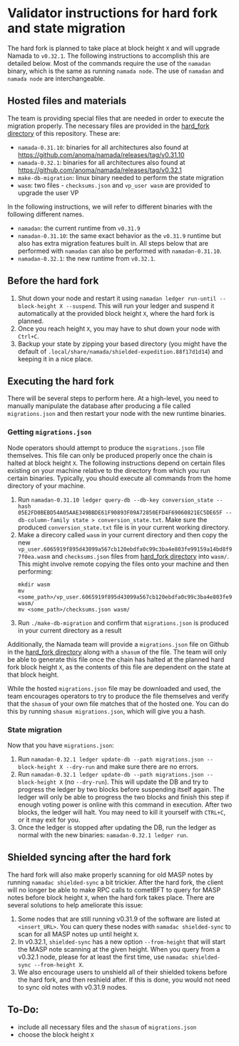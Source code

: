 # Validator instructions for hard fork and state migration

The hard fork is planned to take place at block height `X` and will upgrade Namada to `v0.32.1`. The following instructions to accomplish this are detailed below. Most of the commands require the use of the `namadan` binary, which is the same as running `namada node`. The use of `namadan` and `namada node` are interchangeable.

## Hosted files and materials

The team is providing special files that are needed in order to execute the migration properly. The necessary files are provided in the [hard_fork directory](hard_fork/) of this repository. These are:

- `namada-0.31.10`: binaries for all architectures also found at https://github.com/anoma/namada/releases/tag/v0.31.10
- `namada-0.32.1`: binaries for all architectures also found at https://github.com/anoma/namada/releases/tag/v0.32.1
- `make-db-migration`: linux binary needed to perform the state migration
- `wasm`: two files - `checksums.json` and `vp_user wasm` are provideď to upgrade the user VP

In the following instructions, we will refer to different binaries with the following different names.

- `namadan`: the current runtime from `v0.31.9`
- `namadan-0.31.10`: the same exact behavior as the `v0.31.9` runtime but also has extra migration features built in. All steps below that are performed with `namadan` can also be performed with `namadan-0.31.10`.
- `namadan-0.32.1`: the new runtime from `v0.32.1`.

## Before the hard fork

1. Shut down your node and restart it using `namadan ledger run-until --block-height X --suspend`. This will run your ledger and suspend it automatically at the provided block height `X`, where the hard fork is planned.
2. Once you reach height `X`, you may have to shut down your node with `Ctrl+C`.
3. Backup your state by zipping your based directory (you might have the default of `.local/share/namada/shielded-expedition.88f17d1d14`) and keeping it in a nice place.

## Executing the hard fork

There will be several steps to perform here. At a high-level, you need to manually manipulate the database after producing a file called `migrations.json` and then restart your node with the new runtime binaries.

### Getting `migrations.json`

Node operators should attempt to produce the `migrations.json` file themselves. This file can only be produced properly once the chain is halted at block height `X`. The following instructions depend on certain files existing on your machine relative to the directory from which you run certain binaries. Typically, you should execute all commands from the home directory of your machine.

1. Run `namadan-0.31.10 ledger query-db --db-key conversion_state --hash 05E2FD0BEBD54A05AAE349BBDE61F90893F09A72850EFD4F69060821EC5DE65F --db-column-family state > conversion_state.txt`. Make sure the produced `conversion_state.txt` file is in your current working directory.
2. Make a direcory called `wasm` in your current directory and then copy the new `vp_user.6065919f895d43099a567cb120ebdfa0c99c3ba4e803fe99159a14bd8f97f0ea.wasm` and `checksums.json` files from [hard_fork directory](hard_fork/) into `wasm/`. This might involve remote copying the files onto your machine and then performing:
    ```
    mkdir wasm
    mv <some_path>/vp_user.6065919f895d43099a567cb120ebdfa0c99c3ba4e803fe99159a14bd8f97f0ea.wasm wasm/
    mv <some_path>/checksums.json wasm/
    ```
3. Run `./make-db-migration` and confirm that `migrations.json` is produced in your current directory as a result

Additionally, the Namada team will provide a `migrations.json` file on Github in the [hard_fork directory](hard_fork/) along with a `shasum` of the file. The team will only be able to generate this file once the chain has halted at the planned hard fork block height `X`, as the contents of this file are dependent on the state at that block height.

While the hosted `migrations.json` file may be downloaded and used, the team encourages operators to try to produce the file themselves and verify that the `shasum` of your own file matches that of the hosted one. You can do this by running `shasum migrations.json`, which will give you a hash.

### State migration

Now that you have `migrations.json`:

1. Run `namadan-0.32.1 ledger update-db --path migrations.json --block-height X --dry-run` and make sure there are no errors.
1. Run `namadan-0.32.1 ledger update-db --path migrations.json --block-height X` (no `--dry-run`). This will update the DB and try to progress the ledger by two blocks before suspending itself again. The ledger will only be able to progress the two blocks and finish this step if enough voting power is online with this command in execution. After two blocks, the ledger will halt. You may need to kill it yourself with `CTRL+C`, or it may exit for you.
2. Once the ledger is stopped after updating the DB, run the ledger as normal with the new binaries: `namadan-0.32.1 ledger run`.

## Shielded syncing after the hard fork

The hard fork will also make properly scanning for old MASP notes by running `namadac shielded-sync` a bit trickier. After the hard fork, the client will no longer be able to make RPC calls to cometBFT to query for MASP notes before block height `X`, when the hard fork takes place. There are several solutions to help ameliorate this issue:

1. Some nodes that are still running v0.31.9 of the software are listed at `<insert_URL>`. You can query these nodes with `namadac shielded-sync` to scan for all MASP notes up until height `X`.
2. In v0.32.1, `shielded-sync` has a new option `--from-height` that will start the MASP note scanning at the given height. When you query from a v0.32.1 node, please for at least the first time, use `namadac shielded-sync --from-height X`.
3. We also encourage users to unshield all of their shielded tokens before the hard fork, and then reshield after. If this is done, you would not need to sync old notes with v0.31.9 nodes.

## To-Do:
- include all necessary files and the `shasum` of `migrations.json`
- choose the block height `X`